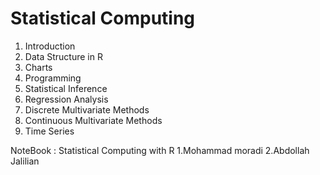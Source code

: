 # Statistical Computing
1. Introduction
2. Data Structure in R
3. Charts
4. Programming
5. Statistical Inference
6. Regression Analysis
7. Discrete Multivariate Methods
8. Continuous Multivariate Methods
9. Time Series

NoteBook : 
        Statistical Computing with R
        1.Mohammad moradi
        2.Abdollah Jalilian
